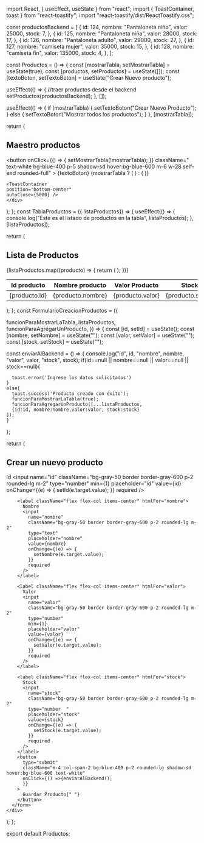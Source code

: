 import React, { useEffect, useState } from "react";
import { ToastContainer, toast } from "react-toastify";
import "react-toastify/dist/ReactToastify.css";

const productosBackend = [
  {
    id: 124,
    nombre: "Pantaloneta niño",
    valor: 25000,
    stock: 7,
  },
  {
    id: 125,
    nombre: "Pantaloneta niña",
    valor: 28000,
    stock: 17,
  },
  {
    id: 126,
    nombre: "Pantaloneta adulto",
    valor: 29000,
    stock: 27,
  },
  {
    id: 127,
    nombre: "camiseta mujer",
    valor: 35000,
    stock: 15,
  },
  {
    id: 128,
    nombre: "camiseta fin",
    valor: 135000,
    stock: 4,
  },
];

const Productos = () => {
  const [mostrarTabla, setMostrarTabla] = useState(true);
  const [productos, setProductos] = useState([]);
  const [textoBoton, setTextoBoton] = useState("Crear Nuevo producto");

  useEffect(() => {
    //traer productos desde el backend
    setProductos(productosBackend);
  }, []);

  useEffect(() => {
    if (mostrarTabla) {
      setTextoBoton("Crear Nuevo Producto");
    } else {
      setTextoBoton("Mostrar todos los productos");
    }
  }, [mostrarTabla]);

  return (
    <div className="flex h-full w-full flex-col items-center justify-start p-8">
      <div className="flex flex-col">
        <h2 className="text-3xl font-extrabold text-gray-1000 p-5">
          Maestro productos
        </h2>
      </div>
      <button
        onClick={() => {
          setMostrarTabla(!mostrarTabla);
        }}
        className=" text-white bg-blue-400 p-5 shadow-sd hover:bg-blue-600 m-6 w-28 self-end rounded-full"
      >
        {textoBoton}
      </button>
      {mostrarTabla ? (
        <TablaProductos listaProductos={productos} />
      ) : (
        <FormularioCreacionProductos funcionParaMostrarLaTabla={setMostrarTabla} 
        listaProductos={productos}
        funcionParaAgregarUnProducto={setProductos} />
      )}

    <ToastContainer
    position="bottom-center"
    autoClose={5000} />
    </div>
  );
};
const TablaProductos = ({ listaProductos}) => {
  useEffect(() => {
    console.log("Este es el listado  de productos en la tabla", listaProductos);
  }, [listaProductos]);

  return (
    <div className="flex h-full w-full flex-col items-center justify-start p-2">
      <h2 className="text-2xl font-extra-bold text-gray-1000 p-4">
        Lista de Productos
      </h2>
      <div>
        <table>
          <thead>
            <tr className="p-4">
              <th>Id producto</th>
              <th>Nombre producto</th>
              <th>Valor Producto</th>
              <th>Stock</th>
            </tr>
          </thead>
          <tbody>
            {listaProductos.map((producto) => {
              return (
                <tr>
                  <td>{producto.id}</td>
                  <td>{producto.nombre}</td>
                  <td>{producto.valor}</td>
                  <td>{producto.stock}</td>
                </tr>
              );
            })}
          </tbody>
        </table>
      </div>
    </div>
  );
};
const FormularioCreacionProductos = ({
  
  funcionParaMostrarLaTabla,
  listaProductos,
  funcionParaAgregarUnProducto, 
}) => {
  const [id, setId] = useState();
  const [nombre, setNombre] = useState("");
  const [valor, setValor] = useState("");
  const [stock, setStock] = useState("");

  const enviarAlBackend = () => {
    console.log("id", id, "nombre", nombre, "valor", valor, "stock", stock);
    if(id==null || nombre==null || valor==null || stock==null){

      toast.error('Ingrese los datos solicitados')
    }
    else{
      toast.success('Producto creado con éxito');
      funcionParaMostrarLaTabla(true);
      funcionParaAgregarUnProducto([...listaProductos, 
      {id:id, nombre:nombre,valor:valor, stock:stock}
    ]);
    }


  };

  return (
    <div className="flex flex-col items-center justify-center">
      <h2 className="text-2xl font-extra-bold text-gray-1000 p-4">
        Crear un nuevo producto
      </h2>
      <form className="flex flex-col ">
        <label className="flex flex-col items-center" htmlFor="id">
          Id
          <input
            name="id"
            className="bg-gray-50 border  border-gray-600 p-2 rounded-lg m-2"
            type="number"
            min={1}
            placeholder="id"
            value={id} 
            onChange={(e) => {
              setId(e.target.value);
            }}
            required
          />
        </label>

        <label className="flex flex-col items-center" htmlFor="nombre">
          Nombre
          <input
            name="nombre"
            className="bg-gray-50 border border-gray-600 p-2 rounded-lg m-2"
            type="text"
            placeholder="nombre"
            value={nombre} 
            onChange={(e) => {
              setNombre(e.target.value);
            }}
            required
          />
        </label>

        <label className="flex flex-col items-center" htmlFor="valor">
          Valor
          <input
            name="valor"
            className="bg-gray-50 border border-gray-600 p-2 rounded-lg m-2"
            type="number"
            min={1}
            placeholder="valor"
            value={valor} 
            onChange={(e) => {
              setValor(e.target.value);
            }}
            required
          />
        </label>

        <label className="flex flex-col items-center" htmlFor="stock">
          Stock
          <input
            name="stock"
            className="bg-gray-50 border border-gray-600 p-2 rounded-lg m-2"
            type="number  "
            placeholder="stock"
            value={stock} 
            onChange={(e) => {
              setStock(e.target.value);
            }}
            required
          />
        </label>
        <button
          type="submit"
          className="m-4 col-span-2 bg-blue-400 p-2 rounded-lg shadow-sd hover:bg-blue-600 text-white"
          onClick={() =>{enviarAlBackend();
          }}
        >
          Guardar Producto{" "}
        </button>
      </form>
    </div>
  );
};

export default Productos;